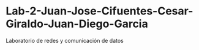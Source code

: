 # Lab-2-Juan-Jose-Cifuentes-Cesar-Giraldo-Juan-Diego-Garcia
Laboratorio de redes y comunicación de datos
